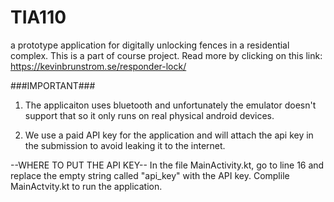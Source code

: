 # TIA110
a prototype application for digitally unlocking fences in a residential complex. This is a part of course project. Read more by clicking on this link: https://kevinbrunstrom.se/responder-lock/

###IMPORTANT###
1. The applicaiton uses bluetooth and unfortunately the emulator doesn't support that so it only runs on real physical android devices.

2. We use a paid API key for the application and will attach the api key in the submission to avoid leaking it to the internet.
  
  
--WHERE TO PUT THE API KEY--
In the file MainActivity.kt, go to line 16 and replace the empty string called "api_key" with the API key. Complile MainActvity.kt to run the application.
